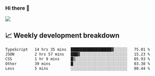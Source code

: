 ### Hi there 👋
<img align="center" src="https://github-readme-stats.vercel.app/api?username=Tumao727&show_icons=true&hide_title=true&theme=dracula" />


## 📈 Weekly development breakdown
<!--START_SECTION:waka-->

```txt
TypeScript   14 hrs 35 mins  ██████████████████▓░░░░░░   75.01 %
JSON         2 hrs 57 mins   ███▓░░░░░░░░░░░░░░░░░░░░░   15.23 %
CSS          1 hr 9 mins     █▒░░░░░░░░░░░░░░░░░░░░░░░   05.93 %
Other        39 mins         █░░░░░░░░░░░░░░░░░░░░░░░░   03.38 %
Less         5 mins          ░░░░░░░░░░░░░░░░░░░░░░░░░   00.44 %
```

<!--END_SECTION:waka-->